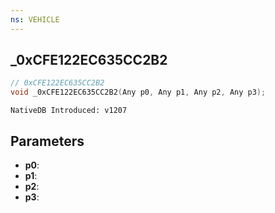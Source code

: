 ```yaml
---
ns: VEHICLE
---
```

## _0xCFE122EC635CC2B2

```c
// 0xCFE122EC635CC2B2
void _0xCFE122EC635CC2B2(Any p0, Any p1, Any p2, Any p3);
```

```
NativeDB Introduced: v1207
```

## Parameters
* **p0**:
* **p1**:
* **p2**:
* **p3**:
